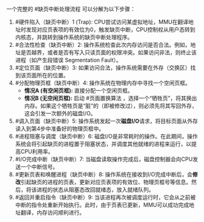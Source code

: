 一个完整的 #缺页中断处理流程 可以分解为以下步骤：
1.  #硬件陷入（缺页中断）1 (Trap): CPU尝试访问某虚拟地址，MMU在翻译地址时发现对应页表项的有效位为0，触发缺页中断，CPU控制权从用户态转到内核态，并跳转到操作系统的缺页中断处理程序。
2.  #合法性检查（缺页中断）2: 操作系统检查此次内存访问是否合法。例如，地址是否越界，或者是否有写入只读页面的权限冲突。如果访问非法，则终止该进程（如产生段错误 Segmentation Fault）。
3.  #定位页面（缺页中断）3: 如果访问合法，操作系统需要在外存（交换区）找到该页面所在的位置。
4.  #分配物理页框（缺页中断）4: 操作系统在物理内存中寻找一个空闲页框。
    *   **情况A (有空闲页框):** 直接分配一个空闲页框。
    *   **情况B (无空闲页框):** 启动 #页面置换算法 ，选择一个“牺牲页”，将其换出内存。如果这个牺牲页是“脏”的（即被修改过），则必须先将其写回外存，这会引发一次额外的磁盘I/O。
5.  #调入页面（缺页中断）5: 操作系统发起一次**磁盘I/O**请求，将目标页面从外存读入到第4步中准备好的物理页框中。
6.  #进程阻塞与调度（缺页中断）6: 磁盘I/O是非常耗时的操作。在此期间，操作系统会将引起缺页的进程置于阻塞状态，并调度其他就绪的进程来运行，以提高CPU利用率。
7.  #I/O完成中断（缺页中断）7: 当磁盘读取操作完成后，磁盘控制器会向CPU发送一个中断信号。
8.  #更新页表和唤醒进程（缺页中断）8: 操作系统在接收到I/O完成中断后，会**修改**引起缺页的进程的页表，更新对应页表项的有效位、物理页框号等信息。然后，将该进程的状态从阻塞态改回就绪态，放入就绪队列。
9.  #返回并重启指令（缺页中断）9: 当该进程再次被调度运行时，它会从之前被中断的指令处重新开始执行。此时，由于页表已更新，MMU可以成功完成地址翻译，内存访问顺利进行。